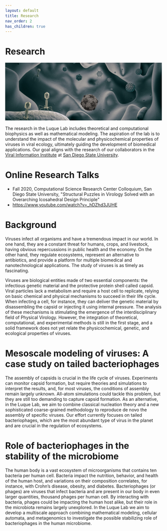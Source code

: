 ```yaml
---
layout: default
title: Research
nav_order: 2
has_children: true
---
```


# Research 
![picture](https://github.com/luquelab/website/blob/github-pages/visuals/2_luquelab_research_2023-04-10.PNG)

The research in the Luque Lab includes theoretical and computational biophysics as well as mathematical modeling. The aspiration of the lab is to understand the impact of the molecular and physicochemical properties of viruses in viral ecology, ultimately guiding the development of biomedical applications. Our goal aligns with the research of our collaborators in the [Viral Information Institute](http://viralization.org/) at [San Diego State University](http://www.sdsu.edu/).

# Online Research Talks

- Fall 2020, Computational Science Research Center Colloquium, San Diego State University, "Structural Puzzles in Virology Solved with an Overarching Icosahedral Design Principle"
- https://www.youtube.com/watch?v=_hDZhd3JUHE

# Background

Viruses infect all organisms and have a tremendous impact in our world. In one hand, they are a constant threat for humans, crops, and livestock, having obvious repercussions in public health and the economy. On the other hand, they regulate ecosystems, represent an alternative to antibiotics, and provide a platform for multiple biomedical and nanotechnological applications. The study of viruses is as timely as fascinating.

Viruses are biological entities made of two essential components: the infectious genetic material and the protective protein shell called capsid. Viral particles lack a metabolism and require a host cell to replicate, relying on basic chemical and physical mechanisms to succeed in their life cycle. When infecting a cell, for instance, they can deliver the genetic material by disassembling the capsid or injecting it using internal pressure. The analysis of these mechanisms is stimulating the emergence of the interdisciplinary field of Physical Virology. However, the integration of theoretical, computational, and experimental methods is still in the first stage, and a solid framework does not yet relate the physicochemical, genetic, and ecological properties of viruses.

# Mesoscale modeling of viruses: A case study on tailed bacteriophages 

The assembly of capsids is crucial in the life cycle of viruses. Experiments can monitor capsid formation, but require theories and simulations to interpret the results, and, for most viruses, the conditions of assembly remain largely unknown. All-atom simulations could tackle this problem, but they are still too demanding to capture capsid formation. As an alternative, in the Luque Lab, we aim to combine classical nucleation theory and a new sophisticated coarse-grained methodology to reproduce de novo the assembly of specific viruses. Our effort currently focuses on tailed bacteriophages, which are the most abundant type of virus in the planet and are crucial in the regulation of ecosystems.

# Role of bacteriophages in the stability of the microbiome

The human body is a vast ecosystem of microorganisms that contains ten bacteria per human cell. Bacteria impact the nutrition, behavior, and health of the human host, and variations on their composition correlates, for instance, with Crohn’s disease, obesity, and diabetes. Bacteriophages (or phages) are viruses that infect bacteria and are present in our body in even larger quantities, thousand phages per human cell. By interacting with bacteria, phages could be impacting the human host alike, but their role in the microbiota remains largely unexplored. In the Luque Lab we aim to develop a multiscale approach combining mathematical modeling, cellular automata, and metagenomics to investigate the possible stabilizing role of bacteriophages in the human microbiome.


